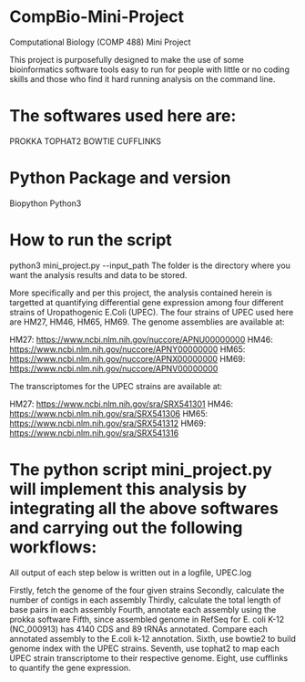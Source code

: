 # CompBio-Mini-Project
Computational Biology (COMP 488) Mini Project

This project is purposefully designed to make the use of some bioinformatics software tools easy to run for people with little or no coding skills and those who find it hard running analysis on the command line. 

# The softwares used here are:
PROKKA
TOPHAT2
BOWTIE
CUFFLINKS

# Python Package and version
Biopython
Python3

# How to run the script
python3 mini_project.py --input_path <folder>
The folder is the directory where you want the analysis results and data to be stored.

More specifically and per this project, the analysis contained herein is targetted at quantifying differential gene expression among four different strains of Uropathogenic E.Coli (UPEC). The four strains of UPEC used here are HM27, HM46, HM65, HM69. The genome assemblies are available at:

HM27:  https://www.ncbi.nlm.nih.gov/nuccore/APNU00000000
HM46:  https://www.ncbi.nlm.nih.gov/nuccore/APNY00000000
HM65:  https://www.ncbi.nlm.nih.gov/nuccore/APNX00000000
HM69:  https://www.ncbi.nlm.nih.gov/nuccore/APNV00000000

The transcriptomes for the UPEC strains are available at:

HM27:  https://www.ncbi.nlm.nih.gov/sra/SRX541301
HM46:  https://www.ncbi.nlm.nih.gov/sra/SRX541306
HM65:  https://www.ncbi.nlm.nih.gov/sra/SRX541312
HM69:  https://www.ncbi.nlm.nih.gov/sra/SRX541316

# The python script mini_project.py will implement this analysis by integrating all the above softwares and carrying out the following workflows:

All output of each step below is written out in a logfile, UPEC.log

Firstly, fetch the genome of the four given strains
Secondly, calculate the number of contigs in each assembly
Thirdly, calculate the total length of base pairs in each assembly
Fourth, annotate each assembly using the prokka software
Fifth, since assembled genome in RefSeq for E. coli K-12 (NC_000913) has 4140 CDS and 89 tRNAs annotated. Compare each annotated assembly to the E.coli k-12 annotation.
Sixth, use bowtie2 to build genome index with the UPEC strains.
Seventh, use tophat2 to map each UPEC strain transcriptome to their respective genome.
Eight, use cufflinks to quantify the gene expression.


